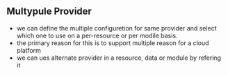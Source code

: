 ## Multypule Provider

-  we can define the multiple configuretion for same provider  and select which one to use on a per-resource or per modile basis.
-  the primary reason for this is to support multiple reason for a cloud platform
-  we can ues alternate provider in a resource, data or module by refering it <Provider-name><alias-name>


